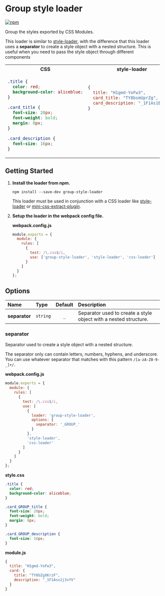 # Group style loader

[![npm][npm-badge]][npm-url]

[npm-badge]: https://img.shields.io/npm/v/group-style-loader
[npm-url]: https://npmjs.com/package/group-style-loader

Group the styles exported by CSS Modules.

This loader is similar to [style-loader](https://www.npmjs.com/package/style-loader), with the difference that this loader uses a **separator** to create a style object with a nested structure. This is useful when you need to pass the style object through different components

<table>
  <tr>
    <th>CSS</th>
    <th>style-loader</th>
    <th>group-style-loader</th>
  </tr>
  <tr>
    <td>

```css
.title {
  color: red;
  background-color: aliceblue;
}

.card_title {
  font-size: 20px;
  font-weight: bold;
  margin: 8px;
}

.card_description {
  font-size: 16px;
}
```

  </td>
  <td>

```js
{
  title: "H1gmd-YoFw3",
  card_title: "TY8bsmUprZg",
  card_description: "_1F1As1EzYDx2"
}









```

  </td>
    <td>

```js
{
  title: "H1gmd-YoFw3",
  card: {
    title: "TY8bZgXKrzF",
    description: "_1F1Asx2j3vYV"
  }
}







```

  </td>
  </tr>
</table>


## Getting Started

1. **Install the loader from npm.**

    ```console
    npm install --save-dev group-style-loader
    ```

    This loader must be used in conjunction with a CSS loader like [style-loader](https://www.npmjs.com/package/style-loader) or [mini-css-extract-plugin](https://www.npmjs.com/package/style-loader).

2. **Setup the loader in the webpack config file.**

    **webpack.config.js**

    ```js
    module.exports = {
      module: {
        rules: [
          {
            test: /\.css$/i,
            use: ['group-style-loader', 'style-loader', 'css-loader']
          }
        ]
      }
    };
    ```
    
## Options

Name | Type | Default | Description
:-----|:------|:---------:|:------------
**separator** | `string` | `_` | Separator used to create a style object with a nested structure.

### separator

Separator used to create a style object with a nested structure.

The separator only can contain letters, numbers, hyphens, and underscore. You can use whatever separator that matches with this pattern `/[a-zA-Z0-9-_]+/`.

**webpack.config.js**

```js
module.exports = {
  module: {
    rules: [
      {
        test: /\.css$/i,
        use: [
          {
            loader: 'group-style-loader',
            options: {
              separator: '_GROUP_'
            }
          }, 
          'style-loader', 
          'css-loader'
        ]
      }
    ]
  }
};
```

**style.css**

```css
.title {
  color: red;
  background-color: aliceblue;
}

.card_GROUP_title {
  font-size: 20px;
  font-weight: bold;
  margin: 8px;
}

.card_GROUP_description {
  font-size: 16px;
}
```

**module.js**

```js
{
  title: "H1gmd-YoFw3",
  card: {
    title: "TY8bZgXKrzF",
    description: "_1F1Asx2j3vYV"
  }
}
```
